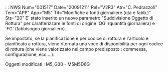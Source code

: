  :  : NWS Num="001517" Date="20091211" Rel="V2R3" Atr="C. Pedrazzoli" Tem="APP" App="M5" Tit="Modifiche a fonti giornaliere (qtà e fabb.)" Sts="20"
E' stato inserito un nuovo parametro "Suddivisione Oggetto di Rottura" per caratterizzare le fonti
di origine 'QG' (quantità giornaliera) e 'FG' (fabbisogno giornaliero).

Se impostato, se la pianificazione è per codice di rottura e l'articolo è pianificato a rottura, viene ritornata una voce di disponibilità per ogni codice di rottura (che viene valorizzato nel campo predisposto :  commessa, configurazione, ecc... ).

Oggetti modificati : 
M5_G30 - M5M5D6G
